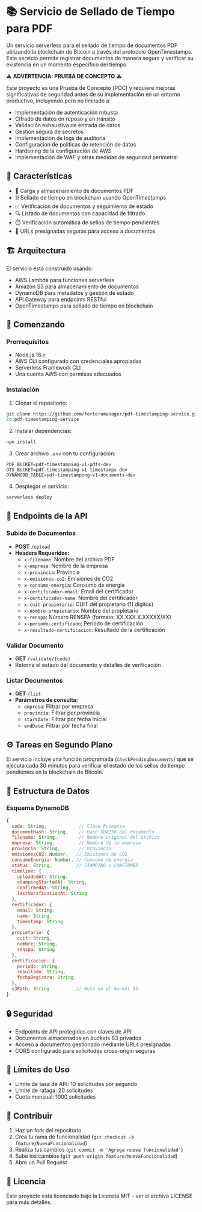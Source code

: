 # 📚 Servicio de Sellado de Tiempo para PDF

Un servicio serverless para el sellado de tiempo de documentos PDF utilizando la blockchain de Bitcoin a través del protocolo OpenTimestamps. Este servicio permite registrar documentos de manera segura y verificar su existencia en un momento específico del tiempo.

⚠️ **ADVERTENCIA: PRUEBA DE CONCEPTO** ⚠️

Este proyecto es una Prueba de Concepto (POC) y requiere mejoras significativas de seguridad antes de su implementación en un entorno productivo, incluyendo pero no limitado a:

- Implementación de autenticación robusta
- Cifrado de datos en reposo y en tránsito
- Validación exhaustiva de entrada de datos
- Gestión segura de secretos
- Implementación de logs de auditoría
- Configuración de políticas de retención de datos
- Hardening de la configuración de AWS
- Implementación de WAF y otras medidas de seguridad perimetral

## 🌟 Características

- 📄 Carga y almacenamiento de documentos PDF
- ⛓️ Sellado de tiempo en blockchain usando OpenTimestamps
- ✅ Verificación de documentos y seguimiento de estado
- 🔍 Listado de documentos con capacidad de filtrado
- ⏱️ Verificación automática de sellos de tiempo pendientes
- 🔐 URLs presignadas seguras para acceso a documentos

## 🏗️ Arquitectura

El servicio está construido usando:
- AWS Lambda para funciones serverless
- Amazon S3 para almacenamiento de documentos
- DynamoDB para metadatos y gestión de estado
- API Gateway para endpoints RESTful
- OpenTimestamps para sellado de tiempo en blockchain

## 🚀 Comenzando

### Prerrequisitos

- Node.js 18.x
- AWS CLI configurado con credenciales apropiadas
- Serverless Framework CLI
- Una cuenta AWS con permisos adecuados

### Instalación

1. Clonar el repositorio:
```bash
git clone https://github.com/ferteramanager/pdf-timestamping-service.git
cd pdf-timestamping-service
```

2. Instalar dependencias:
```bash
npm install
```

3. Crear archivo `.env` con tu configuración:
```env
PDF_BUCKET=pdf-timestamping-v1-pdfs-dev
OTS_BUCKET=pdf-timestamping-v1-timestamps-dev
DYNAMODB_TABLE=pdf-timestamping-v1-documents-dev
```

4. Desplegar el servicio:
```bash
serverless deploy
```

## 🔧 Endpoints de la API

### Subida de Documentos
- **POST** `/upload`
- **Headers Requeridos:**
  - `x-filename`: Nombre del archivo PDF
  - `x-empresa`: Nombre de la empresa
  - `x-provincia`: Provincia
  - `x-emisiones-co2`: Emisiones de CO2
  - `x-consumo-energia`: Consumo de energía
  - `x-certificador-email`: Email del certificador
  - `x-certificador-name`: Nombre del certificador
  - `x-cuit-propietario`: CUIT del propietario (11 dígitos)
  - `x-nombre-propietario`: Nombre del propietario
  - `x-renspa`: Número RENSPA (formato: XX.XXX.X.XXXXX/XX)
  - `x-periodo-certificado`: Período de certificación
  - `x-resultado-certificacion`: Resultado de la certificación

### Validar Documento
- **GET** `/validate/{code}`
- Retorna el estado del documento y detalles de verificación

### Listar Documentos
- **GET** `/list`
- **Parámetros de consulta:**
  - `empresa`: Filtrar por empresa
  - `provincia`: Filtrar por provincia
  - `startDate`: Filtrar por fecha inicial
  - `endDate`: Filtrar por fecha final

## ⚙️ Tareas en Segundo Plano

El servicio incluye una función programada (`checkPendingDocuments`) que se ejecuta cada 30 minutos para verificar el estado de los sellos de tiempo pendientes en la blockchain de Bitcoin.

## 💾 Estructura de Datos

### Esquema DynamoDB
```javascript
{
  code: String,            // Clave Primaria
  documentHash: String,    // Hash SHA256 del documento
  filename: String,        // Nombre original del archivo
  empresa: String,         // Nombre de la empresa
  provincia: String,       // Provincia
  emisionesCO2: Number,   // Emisiones de CO2
  consumoEnergia: Number, // Consumo de energía
  status: String,         // STAMPING o CONFIRMED
  timeline: {
    uploadedAt: String,
    stampingStartedAt: String,
    confirmedAt: String,
    lastVerificationAt: String
  },
  certificador: {
    email: String,
    name: String,
    timestamp: String
  },
  propietario: {
    cuit: String,
    nombre: String,
    renspa: String
  },
  certificacion: {
    periodo: String,
    resultado: String,
    fechaRegistro: String
  },
  s3Path: String          // Ruta en el bucket S3
}
```

## 🔒 Seguridad

- Endpoints de API protegidos con claves de API
- Documentos almacenados en buckets S3 privados
- Acceso a documentos gestionado mediante URLs presignadas
- CORS configurado para solicitudes cross-origin seguras

## 📝 Límites de Uso

- Límite de tasa de API: 10 solicitudes por segundo
- Límite de ráfaga: 20 solicitudes
- Cuota mensual: 1000 solicitudes

## 🤝 Contribuir

1. Haz un fork del repositorio
2. Crea tu rama de funcionalidad (`git checkout -b feature/NuevaFuncionalidad`)
3. Realiza tus cambios (`git commit -m 'Agrega nueva funcionalidad'`)
4. Sube los cambios (`git push origin feature/NuevaFuncionalidad`)
5. Abre un Pull Request

## 📄 Licencia

Este proyecto está licenciado bajo la Licencia MIT - ver el archivo LICENSE para más detalles.